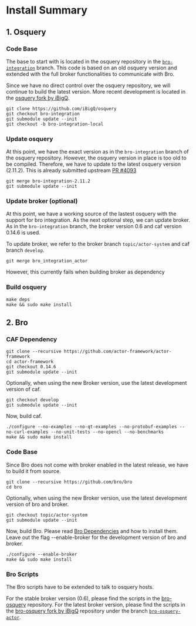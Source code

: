 # Install Summary #

## 1. Osquery

### Code Base

The base to start with is located in the osquery repository in the [`bro-integration`](https://github.com/facebook/osquery/tree/bro-integration) branch. 
This code is based on an old osquery version and extended with the full broker functionalities to communicate with Bro.

Since we have no direct control over the osquery repository, we will continue to build the latest version. 
More recent development is located in the [osquery fork by iBigQ](https://github.com/iBigQ/osquery).

```
git clone https://github.com/iBigQ/osquery
git checkout bro-integration
git submodule update --init
git checkout -b bro-integration-local
```

### Update osquery

At this point, we have the exact version as in the `bro-integration` branch of the osquery repository. 
However, the osquery version in place is too old to be compiled. Therefore, we have to update to the latest osquery version (2.11.2).
This is already submitted upstream [PR #4093](https://github.com/facebook/osquery/pull/4093)

```
git merge bro-integration-2.11.2
git submodule update --init
```

### Update broker (optional)

At this point, we have a working source of the lastest osquery with the support for bro integration.
As the next optional step, we can update broker. As in the `bro-integration` branch, the broker version 0.6 and caf version 0.14.6 is used.

To update broker, we refer to the broker branch `topic/actor-system` and caf branch `develop`. 

```
git merge bro_integration_actor
```

However, this currently fails when building broker as dependency

### Build osquery

```
make deps
make && sudo make install
```


## 2. Bro

### CAF Dependency

```
git clone --recursive https://github.com/actor-framework/actor-framework
cd actor-framework
git checkout 0.14.6
git submodule update --init
```

Optionally, when using the new Broker version, use the latest development version of caf.

```
git checkout develop
git submodule update --init
```

Now, build caf.

```
./configure --no-examples --no-qt-examples --no-protobuf-examples --no-curl-examples --no-unit-tests --no-opencl --no-benchmarks
make && sudo make install
```

### Code Base

Since Bro does not come with broker enabled in the latest release, we have to build it from source.

```
git clone --recursive https://github.com/bro/bro
cd bro
```

Optionally, when using the new Broker version, use the latest development version of bro and broker.

```
git checkout topic/actor-system
git submodule update --init
```

Now, build Bro. Please read [Bro Dependencies](https://www.bro.org/sphinx/install/install.html#required-dependencies) and how to install them.
Leave out the flag --enable-broker for the development version of bro and broker.

```
./configure --enable-broker
make && sudo make install
```

### Bro Scripts

The Bro scripts have to be extended to talk to osquery hosts.

For the stable broker version (0.6), please find the scripts in the [bro-osquery](https://github.com/bro/bro-osquery) repository.
For the latest broker version, please find the scripts in the [bro-osquery fork by iBigQ](https://github.com/iBigQ/bro-osquery) repository under the branch [`bro-osquery-actor`](https://github.com/iBigQ/bro-osquery/tree/bro-osquery-actor).
